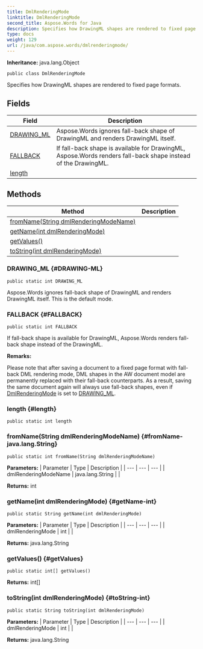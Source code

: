 ```yaml
---
title: DmlRenderingMode
linktitle: DmlRenderingMode
second_title: Aspose.Words for Java
description: Specifies how DrawingML shapes are rendered to fixed page formats in Java.
type: docs
weight: 129
url: /java/com.aspose.words/dmlrenderingmode/
---
```


**Inheritance:**
java.lang.Object
```
public class DmlRenderingMode
```

Specifies how DrawingML shapes are rendered to fixed page formats.
## Fields

| Field | Description |
| --- | --- |
| [DRAWING_ML](#DRAWING-ML) | Aspose.Words ignores fall-back shape of DrawingML and renders DrawingML itself. |
| [FALLBACK](#FALLBACK) | If fall-back shape is available for DrawingML, Aspose.Words renders fall-back shape instead of the DrawingML. |
| [length](#length) |  |
## Methods

| Method | Description |
| --- | --- |
| [fromName(String dmlRenderingModeName)](#fromName-java.lang.String) |  |
| [getName(int dmlRenderingMode)](#getName-int) |  |
| [getValues()](#getValues) |  |
| [toString(int dmlRenderingMode)](#toString-int) |  |
### DRAWING_ML {#DRAWING-ML}
```
public static int DRAWING_ML
```


Aspose.Words ignores fall-back shape of DrawingML and renders DrawingML itself. This is the default mode.

### FALLBACK {#FALLBACK}
```
public static int FALLBACK
```


If fall-back shape is available for DrawingML, Aspose.Words renders fall-back shape instead of the DrawingML.

 **Remarks:** 

Please note that after saving a document to a fixed page format with fall-back DML rendering mode, DML shapes in the AW document model are permanently replaced with their fall-back counterparts. As a result, saving the same document again will always use fall-back shapes, even if [DmlRenderingMode](../../com.aspose.words/dmlrenderingmode/) is set to [DRAWING\_ML](../../com.aspose.words/dmlrenderingmode/\#DRAWING-ML).

### length {#length}
```
public static int length
```


### fromName(String dmlRenderingModeName) {#fromName-java.lang.String}
```
public static int fromName(String dmlRenderingModeName)
```




**Parameters:**
| Parameter | Type | Description |
| --- | --- | --- |
| dmlRenderingModeName | java.lang.String |  |

**Returns:**
int
### getName(int dmlRenderingMode) {#getName-int}
```
public static String getName(int dmlRenderingMode)
```




**Parameters:**
| Parameter | Type | Description |
| --- | --- | --- |
| dmlRenderingMode | int |  |

**Returns:**
java.lang.String
### getValues() {#getValues}
```
public static int[] getValues()
```




**Returns:**
int[]
### toString(int dmlRenderingMode) {#toString-int}
```
public static String toString(int dmlRenderingMode)
```




**Parameters:**
| Parameter | Type | Description |
| --- | --- | --- |
| dmlRenderingMode | int |  |

**Returns:**
java.lang.String
